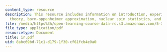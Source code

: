 ```yaml
---
content_type: resource
description: This resource includes information on introduction, experimental procedure,
  theory, born-oppenheimer approximation, nuclear spin statistics, and analysis.
file: /media/https%3A/open-learning-course-data-rc.s3.amazonaws.com/5-33-advanced-chemical-experimentation-and-instrumentation-fall-2007/8abc69bd71c1d1791f30cf61fcb4e0a0_ir.pdf
file_type: application/pdf
resourcetype: Document
title: ir.pdf
uid: 8abc69bd-71c1-d179-1f30-cf61fcb4e0a0
---
```

